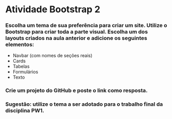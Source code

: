 # Atividade Bootstrap 2
### Escolha um tema de sua preferência para criar um site. Utilize o Bootstrap para criar toda a parte visual. Escolha um dos layouts criados na aula anterior e adicione os seguintes elementos:
- Navbar (com nomes de seções reais)
- Cards
- Tabelas
- Formulários
- Texto

### Crie um projeto do GitHub e poste o link como resposta.

### Sugestão: utilize o tema a ser adotado para o trabalho final da disciplina PW1.
